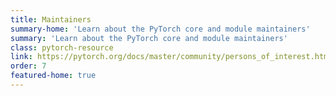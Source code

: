 ```yaml
---
title: Maintainers
summary-home: 'Learn about the PyTorch core and module maintainers'
summary: 'Learn about the PyTorch core and module maintainers'
class: pytorch-resource
link: https://pytorch.org/docs/master/community/persons_of_interest.html
order: 7
featured-home: true
---
```

